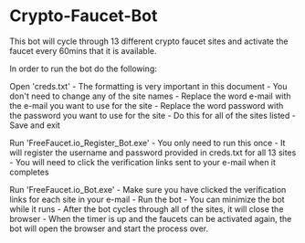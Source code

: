 # Crypto-Faucet-Bot
This bot will cycle through 13 different crypto faucet sites and activate the faucet every 60mins that it is available.

In order to run the bot do the following:

Open 'creds.txt'
	- The formatting is very important in this document
	- You don't need to change any of the site names
	- Replace the word e-mail with the e-mail you want to use for the site
	- Replace the word password with the password you want to use for the site
	- Do this for all of the sites listed
	- Save and exit

Run 'FreeFaucet.io_Register_Bot.exe'
	- You only need to run this once
	- It will register the username and password provided in creds.txt for all 13 sites
	- You will need to click the verification links sent to your e-mail when it completes

Run 'FreeFaucet.io_Bot.exe'
	- Make sure you have clicked the verification links for each site in your e-mail
	- Run the bot
	- You can minimize the bot while it runs
	- After the bot cycles through all of the sites, it will close the browser
	- When the timer is up and the faucets can be activated again, the bot will open the browser and start the process over.
